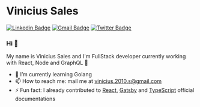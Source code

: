 # Vinicius Sales
[![Linkedin Badge](https://img.shields.io/badge/-viniciussales-blue?style=flat-square&logo=Linkedin&logoColor=white&link=https://www.linkedin.com/in/vinicius-sales/)](https://www.linkedin.com/in/vinicius-sales/)
[![Gmail Badge](https://img.shields.io/badge/-vinicius.2010.s@gmail.com-c14438?style=flat-square&logo=Gmail&logoColor=white&link=mailto:vinicius.2010.s@gmail.com)](mailto:vinicius.2010.s@gmail.com)
[![Twitter Badge](https://img.shields.io/badge/-vinicius98s-1da1f2?style=flat-square&logo=Twitter&logoColor=white&link=https://twitter.com/vinicius98s)](https://twitter.com/vinicius98s)

### Hi 👋
My name is Vinicius Sales and I'm FullStack developer currently working with React, Node and GraphQL 🚀 

- 🌱 I’m currently learning Golang
- 📫 How to reach me: mail me at [vinicius.2010.s@gmail.com](mailto:vinicius.2010.s@gmail.com)
- ⚡ Fun fact: I already contributed to [React](https://github.com/reactjs/pt-BR.reactjs.org/pull/108), [Gatsby](https://github.com/gatsbyjs/gatsby-pt-BR/pull/267) and [TypeScript](https://github.com/microsoft/TypeScript-Website/pull/964) official documentations
